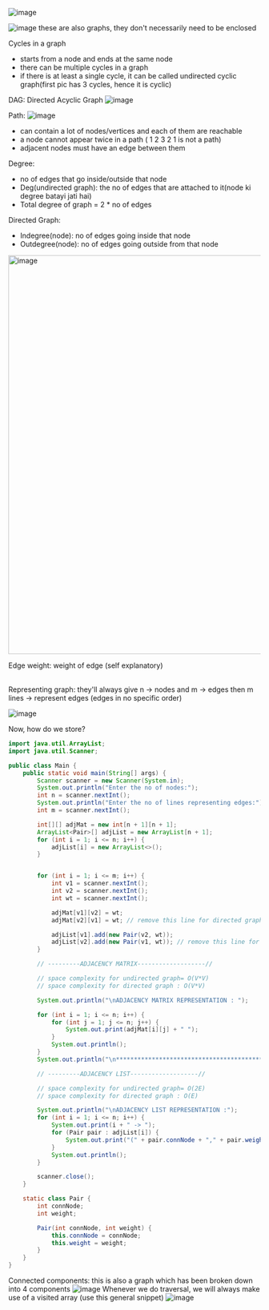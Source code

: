 ![image](https://github.com/CodeAdda-ds/dsAlgoProblems/assets/47095559/8b4e8d98-f132-491a-a54b-76779fa427bc)

![image](https://github.com/CodeAdda-ds/dsAlgoProblems/assets/47095559/4951e1b0-2719-4452-89ad-1b76d1533f6a)
these are also graphs, they don't necessarily need to be enclosed

Cycles in a graph
- starts from a node and ends at the same node
- there can be multiple cycles in a graph
- if there is at least a single cycle, it can be called undirected cyclic graph(first pic has 3 cycles, hence it is cyclic)

DAG: Directed Acyclic Graph
![image](https://github.com/CodeAdda-ds/dsAlgoProblems/assets/47095559/eaabce8f-05f3-42aa-b6d7-b3717b720317)


Path:
![image](https://github.com/CodeAdda-ds/dsAlgoProblems/assets/47095559/fa99012e-f21b-4f50-a85b-91a4e025d65a)

- can contain a lot of nodes/vertices and each of them are reachable
- a node cannot appear twice in a path ( 1 2 3 2 1 is not a path)
- adjacent nodes must have an edge between them

Degree: 
- no of edges that go inside/outside that node 
- Deg(undirected graph): the no of edges that are attached to it(node ki degree batayi jati hai)
- Total degree of graph = 2 * no of edges

Directed Graph:
  - Indegree(node): no of edges going inside that node
  - Outdegree(node): no of edges going outside from that node

<img width="797" alt="image" src="https://github.com/CodeAdda-ds/dsAlgoProblems/assets/47095559/f5617610-e0a8-4b2b-8289-48dfee7091e0">

Edge weight: weight of edge (self explanatory)

<br>
Representing graph:
they'll always give n -> nodes and m -> edges
then m lines -> represent edges (edges in no specific order)

![image](https://github.com/CodeAdda-ds/dsAlgoProblems/assets/47095559/d25388f7-514f-45a6-b19c-cda2fc95e5f2)

Now, how do we store?

```java
import java.util.ArrayList;
import java.util.Scanner;

public class Main {
    public static void main(String[] args) {
        Scanner scanner = new Scanner(System.in);
        System.out.println("Enter the no of nodes:");
        int n = scanner.nextInt();
        System.out.println("Enter the no of lines representing edges:");
        int m = scanner.nextInt();

        int[][] adjMat = new int[n + 1][n + 1];
        ArrayList<Pair>[] adjList = new ArrayList[n + 1];
        for (int i = 1; i <= n; i++) {
            adjList[i] = new ArrayList<>();
        }


        for (int i = 1; i <= m; i++) {
            int v1 = scanner.nextInt();
            int v2 = scanner.nextInt();
            int wt = scanner.nextInt();

            adjMat[v1][v2] = wt;
            adjMat[v2][v1] = wt; // remove this line for directed graph

            adjList[v1].add(new Pair(v2, wt));
            adjList[v2].add(new Pair(v1, wt)); // remove this line for directed graph
        }

        // ---------ADJACENCY MATRIX-------------------//

        // space complexity for undirected graph= O(V*V)
        // space complexity for directed graph : O(V*V)

        System.out.println("\nADJACENCY MATRIX REPRESENTATION : ");

        for (int i = 1; i <= n; i++) {
            for (int j = 1; j <= n; j++) {
                System.out.print(adjMat[i][j] + " ");
            }
            System.out.println();
        }
        System.out.println("\n*******************************************************************************\n");

        // ---------ADJACENCY LIST-------------------//

        // space complexity for undirected graph= O(2E)
        // space complexity for directed graph : O(E)

        System.out.println("\nADJACENCY LIST REPRESENTATION :");
        for (int i = 1; i <= n; i++) {
            System.out.print(i + " -> ");
            for (Pair pair : adjList[i]) {
                System.out.print("(" + pair.connNode + "," + pair.weight + ") ");
            }
            System.out.println();
        }

        scanner.close();
    }

    static class Pair {
        int connNode;
        int weight;

        Pair(int connNode, int weight) {
            this.connNode = connNode;
            this.weight = weight;
        }
    }
}

```
Connected components: 
this is also a graph which has been broken down into 4 components
![image](https://github.com/CodeAdda-ds/dsAlgoProblems/assets/47095559/a11b5556-f950-44ff-ad46-ae1c87b3ce7d)
Whenever we do traversal, we will always make use of a visited array
(use this general snippet)
![image](https://github.com/CodeAdda-ds/dsAlgoProblems/assets/47095559/2cd04c05-c90f-495b-b7da-11aceae6fca8)


